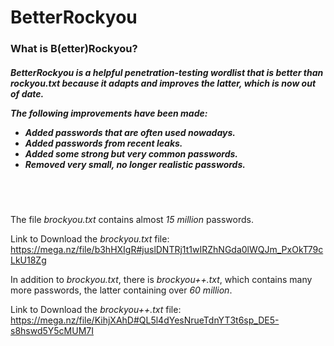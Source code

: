 # 
<h1> BetterRockyou </h1>     

<h3> What is B(etter)Rockyou? </h3>    

<h5> BetterRockyou is a helpful <i>penetration-testing wordlist</i> that is better than <em> rockyou.txt </em> because it adapts and improves the latter, which is now out of date. 
  <br>    

  The following improvements have been made: 
  
  - Added passwords that are often used nowadays.
  - Added passwords from recent leaks.
  - Added some strong but very common passwords.  
  - Removed very small, no longer realistic passwords. </h5>   
 
 <br>
 <br>
 
 
The file<em> brockyou.txt </em> contains almost <em>15 million</em> passwords. 
 </br>

Link to Download the <i>brockyou.txt</i> file: https://mega.nz/file/b3hHXIgR#juslDNTRj1t1wIRZhNGda0lWQJm_PxOkT79cLkU18Zg

In addition to <i>brockyou.txt</i>, there is <i>brockyou++.txt</i>, which contains many more passwords, the latter containing over <i>60 million</i>.

Link to Download the <i>brockyou++.txt</i> file: https://mega.nz/file/KihjXAhD#QL5l4dYesNrueTdnYT3t6sp_DE5-s8hswd5Y5cMUM7I
